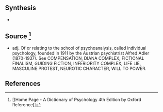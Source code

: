 ## Synthesis
- 
## Source [^1]
- adj. Of or relating to the school of psychoanalysis, called individual psychology, founded in 1911 by the Austrian psychiatrist Alfred Adler (1870-1937). See COMPENSATION, DIANA COMPLEX, FICTIONAL FINALISM, GUIDING FICTION, INFERIORITY COMPLEX, LIFE LIE, MASCULINE PROTEST, NEUROTIC CHARACTER, WILL TO POWER.
## References

[^1]: [[Home Page - A Dictionary of Psychology 4th Edition by Oxford Reference]]